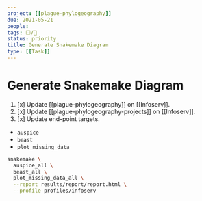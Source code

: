 ```yaml
---
project: [[plague-phylogeography]]
due: 2021-05-21
people:
tags: ⬜/🧨
status: priority
title: Generate Snakemake Diagram
type: [[Task]]
---
```


# Generate Snakemake Diagram

1. [x] Update [[plague-phylogeography]] on [[Infoserv]].
1. [x] Update [[plague-phylogeography-projects]] on [[Infoserv]].
1. [x] Update end-point targets.

- ```auspice```
- ```beast```
- ```plot_missing_data```

```bash
snakemake \
  auspice_all \
  beast_all \
  plot_missing_data_all \
  --report results/report/report.html \
  --profile profiles/infoserv
```